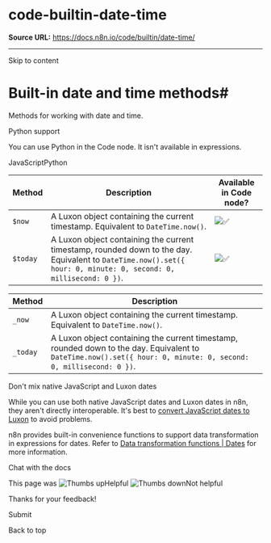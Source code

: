 # code-builtin-date-time

**Source URL:** https://docs.n8n.io/code/builtin/date-time/

---

Skip to content 

[ ](https://github.com/n8n-io/n8n-docs/edit/main/docs/code/builtin/date-time.md "Edit this page")

# Built-in date and time methods#

Methods for working with date and time. 

Python support

You can use Python in the Code node. It isn't available in expressions.

JavaScriptPython

Method | Description | Available in Code node?  
---|---|---  
`$now` | A Luxon object containing the current timestamp. Equivalent to `DateTime.now()`. | ![✅](https://cdn.jsdelivr.net/gh/jdecked/twemoji@15.1.0/assets/svg/2705.svg)  
`$today` | A Luxon object containing the current timestamp, rounded down to the day. Equivalent to `DateTime.now().set({ hour: 0, minute: 0, second: 0, millisecond: 0 })`. | ![✅](https://cdn.jsdelivr.net/gh/jdecked/twemoji@15.1.0/assets/svg/2705.svg)  
  
Method | Description  
---|---  
`_now` | A Luxon object containing the current timestamp. Equivalent to `DateTime.now()`.  
`_today` | A Luxon object containing the current timestamp, rounded down to the day. Equivalent to `DateTime.now().set({ hour: 0, minute: 0, second: 0, millisecond: 0 })`.  
  
Don't mix native JavaScript and Luxon dates

While you can use both native JavaScript dates and Luxon dates in n8n, they aren't directly interoperable. It's best to [convert JavaScript dates to Luxon](../../cookbook/luxon/#convert-javascript-dates-to-luxon) to avoid problems.

n8n provides built-in convenience functions to support data transformation in expressions for dates. Refer to [Data transformation functions | Dates](../data-transformation-functions/dates/) for more information.

Chat with the docs

This page was ![Thumbs up](/_images/assets/thumb_up.png)Helpful  ![Thumbs down](/_images/assets/thumb_down.png)Not helpful 

Thanks for your feedback! 

Submit 

Back to top